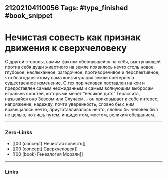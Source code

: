 21202104110056
Tags: #type_finished #book_snippet
---
# Нечистая совесть как признак движения к сверхчеловеку

 C другой стороны, самим фактом обернувшейся на себя, выступающей против себя души животного на земле появилось нечто столь новое, глубокое, неслыханное, загадочное, противоречивое и перспективное, что благодаря этому сама конфигурация земли претерпела существенное изменение. С тех пор человек поставлен на кон и предоставлен самым неожиданным и самым волнующим выбросам игральных костей, которыми мечет "великое дитя" Гераклита, называйся оно Зевсом или Случаем, - он приковывает к себе интерес, напряжение, надежду, почти уверенность, словно бы с ним возвещалось нечто, приуготавливалось нечто, словно бы человек был не целью, но лишь путем, инцидентом, мостом, великим обещанием...

---
### Zero-Links
- [[00 (concept) Нечистая совесть]]
- [[00 (concept) Сверхчеловек]]
- [[00 (book) Генеалогия Морали]]
---
### Links